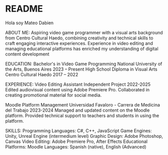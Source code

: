 # README
Hola soy Mateo Dabien


ABOUT ME:
Aspiring video game programmer with a visual arts background from Centro Cultural Haedo, combining creativity and technical skills to craft engaging interactive experiences. Experience in video editing and managing educational platforms has enriched my understanding of digital content development

EDUCATION:
Bachelor's in Video Game Programming National University of the Arts, Buenos Aires 2023 – Present
High School Diploma in Visual Arts Centro Cultural Haedo 2017 – 2022

EXPERIENCE:
Video Editing Assistant
Independent Project
2022-2025
Edited audiovisual content using Adobe Premiere Pro.
Collaborated in creating promotional material for social media.

Moodle Platform Management Universidad Favaloro - Carrera de Medicina del Trabajo 2023-2024 Managed and updated content on the Moodle platform.
Provided technical support to teachers and students in using the platform.

SKILLS:
Programming Languages: C#, C++, JavaScript
Game Engines: Unity, Unreal Engine (intermedium level)
Graphic Design: Adobe Photoshop, Canvas
Video Editing: Adobe Premiere Pro, After Effects
Educational Platforms: Moodle
Languages: Spanish (native), English (Advanced)
